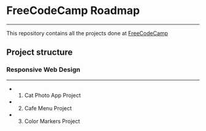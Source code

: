 # FreeCodeCamp Roadmap

---

This repository contains all the projects done at [FreeCodeCamp](www.freecodecamp.org)

## Project structure

### Responsive Web Design

---

-   1. Cat Photo App Project
-   2. Cafe Menu Project
-   3. Color Markers Project
